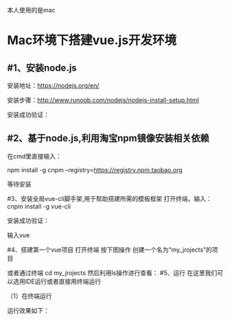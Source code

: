 本人使用的是mac

Mac环境下搭建vue.js开发环境
=====

#1、安装node.js
-----
安装地址：https://nodejs.org/en/

安装步骤：http://www.runoob.com/nodejs/nodejs-install-setup.html

安装成功验证：

#2、基于node.js,利用淘宝npm镜像安装相关依赖
-----
在cmd里直接输入：

npm install -g cnpm –registry=https://registry.npm.taobao.org

等待安装

#3、安装全局vue-cli脚手架,用于帮助搭建所需的模板框架
打开终端，输入：cnpm install -g vue-cli

安装成功验证：

输入vue

#4、搭建第一个vue项目
打开终端 按下图操作 创建一个名为“my_jrojects”的项目

或者通过终端 cd my_jrojects 然后利用ls操作进行查看：
#5、运行
在这里我们可以选用IDE运行或者直接用终端运行

（1）在终端运行

运行效果如下：





